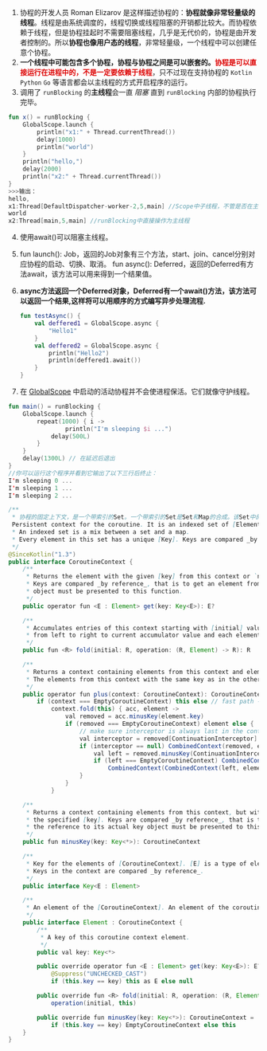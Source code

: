 1. 协程的开发人员 Roman Elizarov 是这样描述协程的：**协程就像非常轻量级的线程**。线程是由系统调度的，线程切换或线程阻塞的开销都比较大。而协程依赖于线程，但是协程挂起时不需要阻塞线程，几乎是无代价的，协程是由开发者控制的。所以**协程也像用户态的线程**，非常轻量级，一个线程中可以创建任意个协程。
2. **一个线程中可能包含多个协程，协程与协程之间是可以嵌套的。**<font color="#dd0000">**协程是可以直接运行在进程中的，不是一定要依赖于线程**</font>，只不过现在支持协程的 `Kotlin` `Python` `Go` 等语言都会以主线程的方式开启程序的运行。
3. 调用了 `runBlocking` 的**主线程**会一直 *阻塞* 直到 `runBlocking` 内部的协程执行完毕。

```kotlin
fun x() = runBlocking {
    GlobalScope.launch {
        println("x1:" + Thread.currentThread())
        delay(1000)
        println("world")
    }
    println("hello,")
    delay(2000)
    println("x2:" + Thread.currentThread())
}
>>>输出：
hello,
x1:Thread[DefaultDispatcher-worker-2,5,main] //Scope中子线程，不管是否在主线程下
world
x2:Thread[main,5,main] //runBlocking中直接操作为主线程
```

4. 使用await()可以阻塞主线程。

5. fun launch(): Job，返回的Job对象有三个方法，start、join、cancel分别对应协程的启动、切换、取消。
   fun async(): Deferred，返回的Deferred有方法await，该方法可以用来得到一个结果值。

6. **async方法返回一个Deferred对象，Deferred有一个await()方法，该方法可以返回一个结果,这样将可以用顺序的方式编写异步处理流程.**

   ```kotlin
   fun testAsync() {
       val deffered1 = GlobalScope.async {
           "Hello1"
       }
       val deffered2 = GlobalScope.async {
           println("Hello2")
           println(deffered1.await())
       }
   }
   ```

7. 在 [GlobalScope](https://kotlin.github.io/kotlinx.coroutines/kotlinx-coroutines-core/kotlinx.coroutines/-global-scope/index.html) 中启动的活动协程并不会使进程保活。它们就像守护线程。

```kotlin
fun main() = runBlocking {
    GlobalScope.launch {
        repeat(1000) { i ->
                println("I'm sleeping $i ...")
            delay(500L)
        }
    }
    delay(1300L) // 在延迟后退出
}
//你可以运行这个程序并看到它输出了以下三行后终止：
I'm sleeping 0 ...
I'm sleeping 1 ...
I'm sleeping 2 ...
```







```java
/**
 * 协程的固定上下文，是一个带索引的Set。一个带索引的Set是Set和Map的合成。该Set中的每个元素都有一个唯一的Key。
 Persistent context for the coroutine. It is an indexed set of [Element] instances.
 * An indexed set is a mix between a set and a map.
 * Every element in this set has a unique [Key]. Keys are compared _by reference_.
 */
@SinceKotlin("1.3")
public interface CoroutineContext {
    /**
     * Returns the element with the given [key] from this context or `null`.
     * Keys are compared _by reference_, that is to get an element from the context the reference to its actual key
     * object must be presented to this function.
     */
    public operator fun <E : Element> get(key: Key<E>): E?

    /**
     * Accumulates entries of this context starting with [initial] value and applying [operation]
     * from left to right to current accumulator value and each element of this context.
     */
    public fun <R> fold(initial: R, operation: (R, Element) -> R): R

    /**
     * Returns a context containing elements from this context and elements from  other [context].
     * The elements from this context with the same key as in the other one are dropped.
     */
    public operator fun plus(context: CoroutineContext): CoroutineContext =
        if (context === EmptyCoroutineContext) this else // fast path -- avoid lambda creation
            context.fold(this) { acc, element ->
                val removed = acc.minusKey(element.key)
                if (removed === EmptyCoroutineContext) element else {
                    // make sure interceptor is always last in the context (and thus is fast to get when present)
                    val interceptor = removed[ContinuationInterceptor]
                    if (interceptor == null) CombinedContext(removed, element) else {
                        val left = removed.minusKey(ContinuationInterceptor)
                        if (left === EmptyCoroutineContext) CombinedContext(element, interceptor) else
                            CombinedContext(CombinedContext(left, element), interceptor)
                    }
                }
            }

    /**
     * Returns a context containing elements from this context, but without an element with
     * the specified [key]. Keys are compared _by reference_, that is to remove an element from the context
     * the reference to its actual key object must be presented to this function.
     */
    public fun minusKey(key: Key<*>): CoroutineContext

    /**
     * Key for the elements of [CoroutineContext]. [E] is a type of element with this key.
     * Keys in the context are compared _by reference_.
     */
    public interface Key<E : Element>

    /**
     * An element of the [CoroutineContext]. An element of the coroutine context is a singleton context by itself.
     */
    public interface Element : CoroutineContext {
        /**
         * A key of this coroutine context element.
         */
        public val key: Key<*>

        public override operator fun <E : Element> get(key: Key<E>): E? =
            @Suppress("UNCHECKED_CAST")
            if (this.key == key) this as E else null

        public override fun <R> fold(initial: R, operation: (R, Element) -> R): R =
            operation(initial, this)

        public override fun minusKey(key: Key<*>): CoroutineContext =
            if (this.key == key) EmptyCoroutineContext else this
    }
}

```

